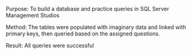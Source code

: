 Purpose: To build a database and practice queries in SQL Server Management Studios

Method: The tables were populated with imaginary data and linked with primary keys, then queried based on the assigned questions.

Result: All queries were successful 
